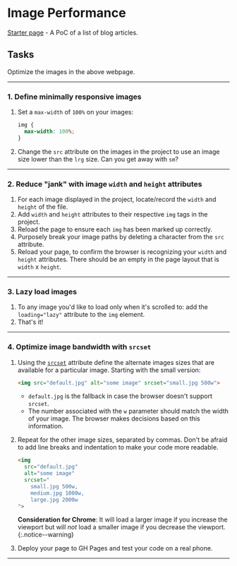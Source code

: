 # Image Performance
[Starter page](starter) - A PoC of a list of blog articles.

## Tasks
Optimize the images in the above webpage.

---

### 1. Define minimally responsive images
1. Set a `max-width` of `100%` on your images:

    ```css
    img {
      max-width: 100%;
    }
    ```

2. Change the `src` attribute on the images in the project to use an image size lower than the `lrg` size. Can you get away with `sm`?

---

### 2. Reduce "jank" with image `width` and `height` attributes
1. For each image displayed in the project, locate/record the `width` and `height` of the file.
2. Add `width` and `height` attributes to their respective `img` tags in the project.
3. Reload the page to ensure each `img` has been marked up correctly.
4. Purposely break your image paths by deleting a character from the `src` attribute.
5. Reload your page, to confirm  the browser is recognizing your `width` and `height` attributes. There should be an empty in the page layout that is `width` x `height`.

---

### 3. Lazy load images
1. To any image you'd like to load only when it's scrolled to: add the `loading="lazy"` attribute to the `img` element.
2. That's it!

---

### 4. Optimize image bandwidth with `srcset`
1. Using the [`srcset`](https://css-tricks.com/responsive-images-youre-just-changing-resolutions-use-srcset/) attribute define the alternate images sizes that are available for a particular image. Starting with the small version: 
    
    ```html
    <img src="default.jpg" alt="some image" srcset="small.jpg 500w">
    ```

    - `default.jpg` is the fallback in case the browser doesn't support `srcset`.
    - The number associated with the `w` parameter should match the width of your image. The browser makes decisions based on this information.

2. Repeat for the other image sizes, separated by commas. Don't be afraid to add line breaks and indentation to make your code more readable.

    ```html
    <img 
      src="default.jpg" 
      alt="some image" 
      srcset="
        small.jpg 500w,
        medium.jpg 1000w,
        large.jpg 2000w
    ">
    ```

    **Consideration for Chrome**: It will load a larger image if you increase the viewport but will _not_ load a smaller image if you decrease the viewport.
    {:.notice--warning}

3. Deploy your page to GH Pages and test your code on a real phone.

--- 
